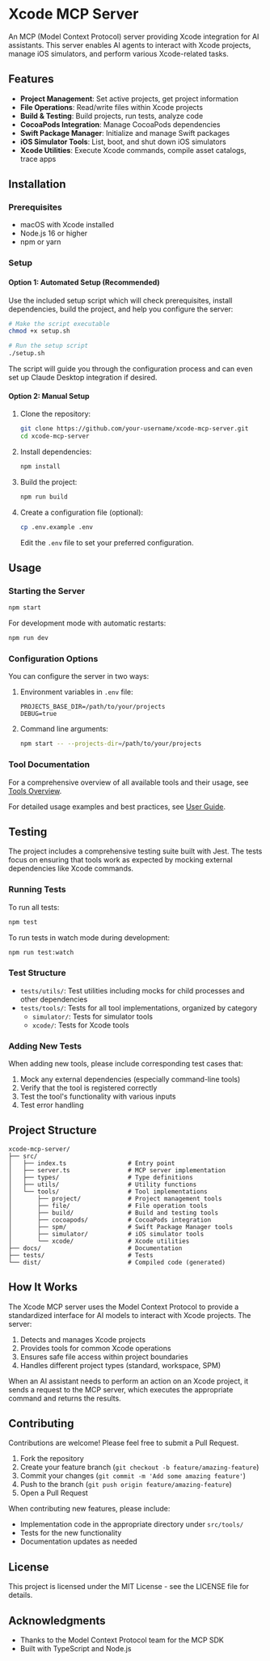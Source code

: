 # Xcode MCP Server

An MCP (Model Context Protocol) server providing Xcode integration for AI assistants. This server enables AI agents to interact with Xcode projects, manage iOS simulators, and perform various Xcode-related tasks.

## Features

- **Project Management**: Set active projects, get project information
- **File Operations**: Read/write files within Xcode projects
- **Build & Testing**: Build projects, run tests, analyze code
- **CocoaPods Integration**: Manage CocoaPods dependencies
- **Swift Package Manager**: Initialize and manage Swift packages
- **iOS Simulator Tools**: List, boot, and shut down iOS simulators
- **Xcode Utilities**: Execute Xcode commands, compile asset catalogs, trace apps

## Installation

### Prerequisites

- macOS with Xcode installed
- Node.js 16 or higher
- npm or yarn

### Setup

#### Option 1: Automated Setup (Recommended)

Use the included setup script which will check prerequisites, install dependencies, build the project, and help you configure the server:

```bash
# Make the script executable
chmod +x setup.sh

# Run the setup script
./setup.sh
```

The script will guide you through the configuration process and can even set up Claude Desktop integration if desired.

#### Option 2: Manual Setup

1. Clone the repository:
   ```bash
   git clone https://github.com/your-username/xcode-mcp-server.git
   cd xcode-mcp-server
   ```

2. Install dependencies:
   ```bash
   npm install
   ```

3. Build the project:
   ```bash
   npm run build
   ```

4. Create a configuration file (optional):
   ```bash
   cp .env.example .env
   ```
   Edit the `.env` file to set your preferred configuration.

## Usage

### Starting the Server

```bash
npm start
```

For development mode with automatic restarts:
```bash
npm run dev
```

### Configuration Options

You can configure the server in two ways:

1. Environment variables in `.env` file:
   ```
   PROJECTS_BASE_DIR=/path/to/your/projects
   DEBUG=true
   ```

2. Command line arguments:
   ```bash
   npm start -- --projects-dir=/path/to/your/projects
   ```

### Tool Documentation

For a comprehensive overview of all available tools and their usage, see [Tools Overview](docs/tools-overview.md).

For detailed usage examples and best practices, see [User Guide](docs/user-guide.md).

## Testing

The project includes a comprehensive testing suite built with Jest. The tests focus on ensuring that tools work as expected by mocking external dependencies like Xcode commands.

### Running Tests

To run all tests:
```bash
npm test
```

To run tests in watch mode during development:
```bash
npm run test:watch
```

### Test Structure

- `tests/utils/`: Test utilities including mocks for child processes and other dependencies
- `tests/tools/`: Tests for all tool implementations, organized by category
  - `simulator/`: Tests for simulator tools
  - `xcode/`: Tests for Xcode tools

### Adding New Tests

When adding new tools, please include corresponding test cases that:
1. Mock any external dependencies (especially command-line tools)
2. Verify that the tool is registered correctly
3. Test the tool's functionality with various inputs
4. Test error handling

## Project Structure

```
xcode-mcp-server/
├── src/
│   ├── index.ts                 # Entry point
│   ├── server.ts                # MCP server implementation
│   ├── types/                   # Type definitions
│   ├── utils/                   # Utility functions
│   └── tools/                   # Tool implementations
│       ├── project/             # Project management tools
│       ├── file/                # File operation tools
│       ├── build/               # Build and testing tools
│       ├── cocoapods/           # CocoaPods integration
│       ├── spm/                 # Swift Package Manager tools
│       ├── simulator/           # iOS simulator tools
│       └── xcode/               # Xcode utilities
├── docs/                        # Documentation
├── tests/                       # Tests
└── dist/                        # Compiled code (generated)
```

## How It Works

The Xcode MCP server uses the Model Context Protocol to provide a standardized interface for AI models to interact with Xcode projects. The server:

1. Detects and manages Xcode projects
2. Provides tools for common Xcode operations
3. Ensures safe file access within project boundaries
4. Handles different project types (standard, workspace, SPM)

When an AI assistant needs to perform an action on an Xcode project, it sends a request to the MCP server, which executes the appropriate command and returns the results.

## Contributing

Contributions are welcome! Please feel free to submit a Pull Request.

1. Fork the repository
2. Create your feature branch (`git checkout -b feature/amazing-feature`)
3. Commit your changes (`git commit -m 'Add some amazing feature'`)
4. Push to the branch (`git push origin feature/amazing-feature`)
5. Open a Pull Request

When contributing new features, please include:
- Implementation code in the appropriate directory under `src/tools/`
- Tests for the new functionality
- Documentation updates as needed

## License

This project is licensed under the MIT License - see the LICENSE file for details.

## Acknowledgments

- Thanks to the Model Context Protocol team for the MCP SDK
- Built with TypeScript and Node.js
